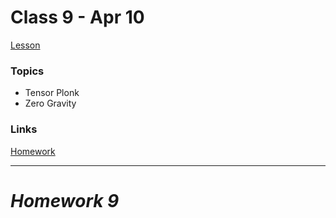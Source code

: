 # Class 9 - Apr 10

[Lesson](./Lesson9.pdf)

### Topics

- Tensor Plonk
- Zero Gravity

### Links

[Homework](./Homework9.pdf)

---

# **_Homework 9_**
